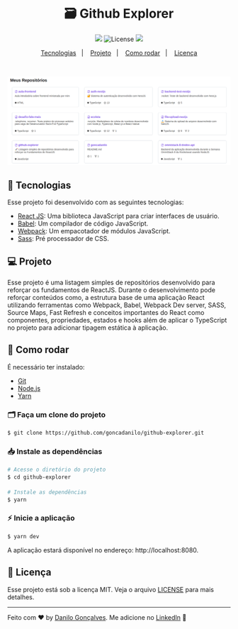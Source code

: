 <h1 align="center">
  🗃 Github Explorer
</h1>

<p align="center">
  <img src="https://img.shields.io/static/v1?label=Chapter&message=01&color=8257E5&labelColor=000000" />
 
  <img alt="License" src="https://img.shields.io/static/v1?label=license&message=MIT&color=8257E5&labelColor=000000">

  <a href="https://app.rocketseat.com.br/me/goncadanilo">
    <img src="https://img.shields.io/static/v1?label=Made%20By&message=Danilo%20Gon%C3%A7alves&color=8257E5&labelColor=000000" />
  </a>
</p>

<p align="center">
  <a href="#-tecnologias">Tecnologias</a>&nbsp;&nbsp;&nbsp;|&nbsp;&nbsp;&nbsp;
  <a href="#-projeto">Projeto</a>&nbsp;&nbsp;&nbsp;|&nbsp;&nbsp;&nbsp;
  <a href="#-como-rodar">Como rodar</a>&nbsp;&nbsp;&nbsp;|&nbsp;&nbsp;&nbsp;
  <a href="#-licença">Licença</a>
</p>

<br>

<p align="center">
  <img alt="Auth NestJS" src=".github/github-explorer.png">
</p>

## 🚀 Tecnologias

Esse projeto foi desenvolvido com as seguintes tecnologias:

- [React JS](https://pt-br.reactjs.org/): Uma biblioteca JavaScript para criar interfaces de usuário.
- [Babel](https://babeljs.io/): Um compilador de código JavaScript.
- [Webpack](https://webpack.js.org/): Um empacotador de módulos JavaScript.
- [Sass](https://sass-lang.com/): Pré processador de CSS.

## 💻 Projeto

Esse projeto é uma listagem simples de repositórios desenvolvido para reforçar os fundamentos de ReactJS. Durante o desenvolvimento pode reforçar conteúdos como, a estrutura base de uma aplicação React utilizando ferramentas como Webpack, Babel, Webpack Dev server, SASS, Source Maps, Fast Refresh e conceitos importantes do React como componentes, propriedades, estados e hooks além de aplicar o TypeScript no projeto para adicionar tipagem estática à aplicação.

## 🔧 Como rodar

É necessário ter instalado:
- [Git](https://git-scm.com)
- [Node.js](https://nodejs.org/)
- [Yarn](https://yarnpkg.com/)

### 🗂 Faça um clone do projeto

```bash
$ git clone https://github.com/goncadanilo/github-explorer.git
```

### 📥 Instale as dependências
```bash
# Acesse o diretório do projeto
$ cd github-explorer

# Instale as dependências
$ yarn
```

### ⚡ Inicie a aplicação
```bash
$ yarn dev
```

A aplicação estará disponível no endereço: http://localhost:8080.

## 📝 Licença

Esse projeto está sob a licença MIT. Veja o arquivo [LICENSE](LICENSE.md) para mais detalhes.

---

Feito com ♥ by [Danilo Gonçalves](https://github.com/goncadanilo). Me adicione no [LinkedIn](https://www.linkedin.com/in/goncadanilo/) :wave:
